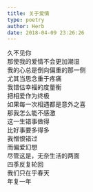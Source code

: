 ```yaml
---  
title: 关于爱情  
type: poetry  
author: Herb  
date: 2018-04-09 23:26:26    
---  
```

久不见你  
那使我的爱情不会更加潮湿  
我的心总是倒向偏重的那一侧  
尤其当思念重于疼痛    
我错估幸福的度量衡  
把相爱作为终极  
如果每一次相遇都是意外之喜  
那我怎么能不感激    
这一生错事做得  
比好事要多得多  
我憎恨错过  
而偏爱幻想  
尽管这是，无奈生活的两面    
四季反复轮回  
我们只在乎春天  
年复一年